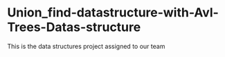 # Union_find-datastructure-with-Avl-Trees-Datas-structure
This is the data structures project assigned to our team 
